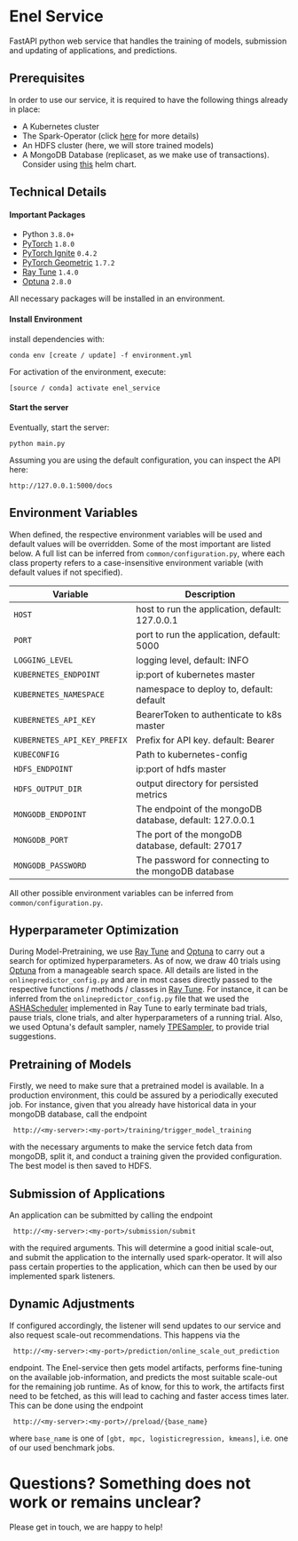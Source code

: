 # Enel Service
FastAPI python web service that handles the training of models, submission and updating of applications, and predictions.

## Prerequisites

In order to use our service, it is required to have the following things already in place:

- A Kubernetes cluster
- The Spark-Operator (click [here](https://github.com/GoogleCloudPlatform/spark-on-k8s-operator) for more details)
- An HDFS cluster (here, we will store trained models)
- A MongoDB Database (replicaset, as we make use of transactions). Consider using [this](https://github.com/bitnami/charts/tree/master/bitnami/mongodb) helm chart.

## Technical Details

#### Important Packages
* Python `3.8.0+`
* [PyTorch](https://pytorch.org/) `1.8.0`
* [PyTorch Ignite](https://pytorch.org/ignite/) `0.4.2`
* [PyTorch Geometric](https://pytorch-geometric.readthedocs.io/en/1.7.2/) `1.7.2`
* [Ray Tune](https://docs.ray.io/en/releases-1.4.0/tune/index.html) `1.4.0`
* [Optuna](https://optuna.org/) `2.8.0`

All necessary packages will be installed in an environment.

#### Install Environment
install dependencies with: 

    conda env [create / update] -f environment.yml

For activation of the environment, execute:

    [source / conda] activate enel_service

#### Start the server

Eventually, start the server:

    python main.py

Assuming you are using the default configuration, you can inspect the API here:

    http://127.0.0.1:5000/docs

## Environment Variables

When defined, the respective environment variables will be used and default values will be overridden.
Some of the most important are listed below. A full list can be inferred from `common/configuration.py`, 
where each class property refers to a case-insensitive environment variable (with default values if not specified). 

|Variable | Description|
|---|---|
|`HOST` | host to run the application, default: 127.0.0.1|
|`PORT` | port to run the application, default: 5000|
|`LOGGING_LEVEL` | logging level, default: INFO|
|`KUBERNETES_ENDPOINT` | ip:port of kubernetes master|
|`KUBERNETES_NAMESPACE` | namespace to deploy to, default: default|
|`KUBERNETES_API_KEY` | BearerToken to authenticate to k8s master|
|`KUBERNETES_API_KEY_PREFIX` | Prefix for API key. default: Bearer|
|`KUBECONFIG` | Path to kubernetes-config
|`HDFS_ENDPOINT` | ip:port of hdfs master|
|`HDFS_OUTPUT_DIR` | output directory for persisted metrics|
|`MONGODB_ENDPOINT`| The endpoint of the mongoDB database, default: 127.0.0.1|
|`MONGODB_PORT`| The port of the mongoDB database, default: 27017|
|`MONGODB_PASSWORD`| The password for connecting to the mongoDB database|

All other possible environment variables can be inferred from `common/configuration.py`.


## Hyperparameter Optimization
During Model-Pretraining, we use [Ray Tune](https://docs.ray.io/en/releases-1.4.0/tune/index.html) and [Optuna](https://optuna.org/) to carry out a search for optimized hyperparameters. As of now, we draw 40 trials using [Optuna](https://optuna.org/) from a manageable search space. All details are listed in the `onlinepredictor_config.py` and are in most cases directly passed to the respective functions / methods / classes in [Ray Tune](https://docs.ray.io/en/releases-1.4.0/tune/index.html). For instance, it can be inferred from the `onlinepredictor_config.py` file that we used the [ASHAScheduler](https://docs.ray.io/en/releases-1.4.0/tune/api_docs/schedulers.html?highlight=asha#asha-tune-schedulers-ashascheduler) implemented in Ray Tune to early terminate bad trials, pause trials, clone trials, and alter hyperparameters of a running trial. Also, we used Optuna's default sampler, namely [TPESampler](https://optuna.readthedocs.io/en/v2.8.0/reference/generated/optuna.samplers.TPESampler.html), to provide trial suggestions.


## Pretraining of Models
Firstly, we need to make sure that a pretrained model is available. In a production environment, this could be assured by a periodically executed job. For instance, given that you already have historical data in your mongoDB database, call the endpoint

     http://<my-server>:<my-port>/training/trigger_model_training
with the necessary arguments to make the service fetch data from mongoDB, split it, and conduct a training given the provided configuration. The best model is then saved to HDFS.

## Submission of Applications
An application can be submitted by calling the endpoint

     http://<my-server>:<my-port>/submission/submit
with the required arguments. This will determine a good initial scale-out, and submit the application to the internally used spark-operator. It will also pass certain properties to the application, which can then be used by our implemented spark listeners.

## Dynamic Adjustments
If configured accordingly, the listener will send updates to our service and also request scale-out recommendations. This happens via the

     http://<my-server>:<my-port>/prediction/online_scale_out_prediction
endpoint. The Enel-service then gets model artifacts, performs fine-tuning on the available job-information, and predicts the most suitable scale-out for the remaining job runtime. As of know, for this to work, the artifacts first need to be fetched, as this will lead to caching and faster access times later. This can be done using the endpoint

     http://<my-server>:<my-port>//preload/{base_name}
where `base_name` is one of `[gbt, mpc, logisticregression, kmeans]`, i.e. one of our used benchmark jobs.

# Questions? Something does not work or remains unclear?
Please get in touch, we are happy to help!
